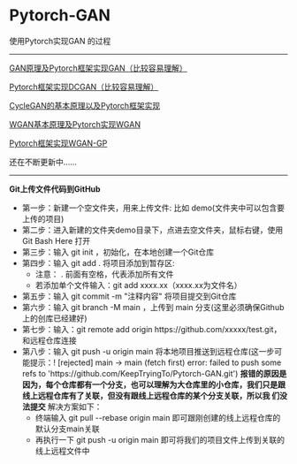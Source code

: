 # Pytorch-GAN
使用Pytorch实现GAN 的过程
<hr></hr>

<div>
	<p><a href="https://mydreamambitious.blog.csdn.net/article/details/130362296"> GAN原理及Pytorch框架实现GAN（比较容易理解）</a></p>
	<p><a href="https://mydreamambitious.blog.csdn.net/article/details/130402245"> Pytorch框架实现DCGAN（比较容易理解）</a></p>
	<p><a href="https://mydreamambitious.blog.csdn.net/article/details/130447595"> CycleGAN的基本原理以及Pytorch框架实现</a></p>
	<p><a href="https://mydreamambitious.blog.csdn.net/article/details/130471766"> WGAN基本原理及Pytorch实现WGAN</a></p>
	<p><a href="https://mydreamambitious.blog.csdn.net/article/details/130483339"> Pytorch框架实现WGAN-GP</a></p>
</div>

<label>还在不断更新中……</label>
<hr></hr>
<div>
  <label><strong>Git上传文件代码到GitHub</strong></label>
  <ul>
    <li>第一步：新建一个空文件夹，用来上传文件: 比如 demo(文件夹中可以包含要上传的项目)</li>
    <li>第二步：进入新建的文件夹demo目录下，点进去空文件夹，鼠标右键，使用Git Bash Here 打开</li>
    <li>第三步：输入 git init ，初始化，在本地创建一个Git仓库</li>
    <li>第四步：输入 git add . 将项目添加到暂存区:
         <ul> 
            <li>注意： . 前面有空格，代表添加所有文件</li>
            <li>若添加单个文件输入：git add xxxx.xx（xxxx.xx为文件名）</li>
         </ul>
    </li>
    <li>第五步：输入 git commit -m "注释内容" 将项目提交到Git仓库</li>
    <li>第六步：输入 git branch -M main ，上传到 main 分支(这里必须确保Github上的创库已经建好)</li>
    <li>第七步：输入：git remote add origin https://github.com/xxxxx/test.git，和远程仓库连接</li>
    <li>第八步：输入 git push -u origin main 将本地项目推送到远程仓库(这一步可能提示：! [rejected]        main -> main (fetch first)
                error: failed to push some refs to 'https://github.com/KeepTryingTo/Pytorch-GAN.git')
                <label>
                     <strong>报错的原因是因为，每个仓库都有一个分支，也可以理解为大仓库里的小仓库，我们只是跟线上远程仓库有了关联，但没有跟线上远程仓库的某个分支关联，所以我                             们没法提交</strong>
                </label>
                <label>解决方案如下：</label>
                <ul>
                     <li>终端输入 git pull --rebase origin main 即可跟刚创建的线上远程仓库的默认分支main关联</li>
                     <li>再执行一下 git push -u origin main 即可将我们的项目文件上传到关联的线上远程文件中</li>
                </ul>
    </li>
  </ul>
</div>
